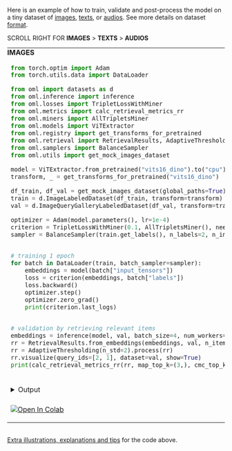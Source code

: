 Here is an example of how to train, validate and post-process the model
on a tiny dataset of
[images](https://drive.google.com/drive/folders/1plPnwyIkzg51-mLUXWTjREHgc1kgGrF4),
[texts](https://github.com/OML-Team/open-metric-learning/blob/main/oml/utils/download_mock_dataset.py#L83),
or
[audios](https://drive.google.com/drive/folders/1NcKnyXqDyyYARrDETmhJcTTXegO3W0Ju).
See more details on dataset
[format](https://open-metric-learning.readthedocs.io/en/latest/oml/data.html).

SCROLL RIGHT FOR **IMAGES** > **TEXTS** > **AUDIOS**

<div style="overflow-x: auto;">

<table style="width: 100%; border-collapse: collapse; border-spacing: 0; margin: 0; padding: 0;">

<tr>
</tr>

<tr>
    <td style="text-align: left; padding: 0;"><b>IMAGES</b></td>
    <td style="text-align: left; padding: 0;"><b>TEXTS</b></td>
    <td style="text-align: left; padding: 0;"><b>AUDIOS</b></td>
</tr>

<tr>
</tr>

<tr>

<td>

[comment]:train-val-img-start
```python
from torch.optim import Adam
from torch.utils.data import DataLoader

from oml import datasets as d
from oml.inference import inference
from oml.losses import TripletLossWithMiner
from oml.metrics import calc_retrieval_metrics_rr
from oml.miners import AllTripletsMiner
from oml.models import ViTExtractor
from oml.registry import get_transforms_for_pretrained
from oml.retrieval import RetrievalResults, AdaptiveThresholding
from oml.samplers import BalanceSampler
from oml.utils import get_mock_images_dataset

model = ViTExtractor.from_pretrained("vits16_dino").to("cpu").train()
transform, _ = get_transforms_for_pretrained("vits16_dino")

df_train, df_val = get_mock_images_dataset(global_paths=True)
train = d.ImageLabeledDataset(df_train, transform=transform)
val = d.ImageQueryGalleryLabeledDataset(df_val, transform=transform)

optimizer = Adam(model.parameters(), lr=1e-4)
criterion = TripletLossWithMiner(0.1, AllTripletsMiner(), need_logs=True)
sampler = BalanceSampler(train.get_labels(), n_labels=2, n_instances=2)


# training 1 epoch
for batch in DataLoader(train, batch_sampler=sampler):
    embeddings = model(batch["input_tensors"])
    loss = criterion(embeddings, batch["labels"])
    loss.backward()
    optimizer.step()
    optimizer.zero_grad()
    print(criterion.last_logs)


# validation by retrieving relevant items
embeddings = inference(model, val, batch_size=4, num_workers=0)
rr = RetrievalResults.from_embeddings(embeddings, val, n_items=3)
rr = AdaptiveThresholding(n_std=2).process(rr)
rr.visualize(query_ids=[2, 1], dataset=val, show=True)
print(calc_retrieval_metrics_rr(rr, map_top_k=(3,), cmc_top_k=(1,)))



```
[comment]:train-val-img-end

</td>

<td>

[comment]:train-val-txt-start
```python
from torch.optim import Adam
from torch.utils.data import DataLoader
from transformers import AutoModel, AutoTokenizer

from oml import datasets as d
from oml.inference import inference
from oml.losses import TripletLossWithMiner
from oml.metrics import calc_retrieval_metrics_rr
from oml.miners import AllTripletsMiner
from oml.models import HFWrapper
from oml.retrieval import RetrievalResults, AdaptiveThresholding
from oml.samplers import BalanceSampler
from oml.utils import get_mock_texts_dataset

model = HFWrapper(AutoModel.from_pretrained("bert-base-uncased"), 768).to("cpu").train()
tokenizer = AutoTokenizer.from_pretrained("bert-base-uncased")

df_train, df_val = get_mock_texts_dataset()
train = d.TextLabeledDataset(df_train, tokenizer=tokenizer)
val = d.TextQueryGalleryLabeledDataset(df_val, tokenizer=tokenizer)

optimizer = Adam(model.parameters(), lr=1e-4)
criterion = TripletLossWithMiner(0.1, AllTripletsMiner(), need_logs=True)
sampler = BalanceSampler(train.get_labels(), n_labels=2, n_instances=2)


# training 1 epoch
for batch in DataLoader(train, batch_sampler=sampler):
    embeddings = model(batch["input_tensors"])
    loss = criterion(embeddings, batch["labels"])
    loss.backward()
    optimizer.step()
    optimizer.zero_grad()
    print(criterion.last_logs)


# validation by retrieving relevant items
embeddings = inference(model, val, batch_size=4, num_workers=0)
rr = RetrievalResults.from_embeddings(embeddings, val, n_items=3)
rr = AdaptiveThresholding(n_std=2).process(rr)
rr.visualize(query_ids=[2, 1], dataset=val, show=True)
print(calc_retrieval_metrics_rr(rr, map_top_k=(3,), cmc_top_k=(1,)))



```
[comment]:train-val-txt-end
</td>

<td>

[comment]:train-val-audio-start
```python
from torch.optim import Adam
from torch.utils.data import DataLoader

from oml import datasets as d
from oml.inference import inference
from oml.losses import TripletLossWithMiner
from oml.metrics import calc_retrieval_metrics_rr
from oml.miners import AllTripletsMiner
from oml.models import ECAPATDNNExtractor
from oml.retrieval import AdaptiveThresholding, RetrievalResults
from oml.samplers import BalanceSampler
from oml.utils import get_mock_audios_dataset

model = ECAPATDNNExtractor.from_pretrained("ecapa_tdnn_taoruijie").to("cpu").train()

df_train, df_val = get_mock_audios_dataset(global_paths=True)
train = d.AudioLabeledDataset(df_train)
val = d.AudioQueryGalleryLabeledDataset(df_val)

optimizer = Adam(model.parameters(), lr=1e-4)
criterion = TripletLossWithMiner(0.1, AllTripletsMiner(), need_logs=True)
sampler = BalanceSampler(train.get_labels(), n_labels=2, n_instances=2)


# training 1 epoch
for batch in DataLoader(train, batch_sampler=sampler):
    embeddings = model(batch["input_tensors"])
    loss = criterion(embeddings, batch["labels"])
    loss.backward()
    optimizer.step()
    optimizer.zero_grad()
    print(criterion.last_logs)


# validation by retrieving relevant items
embeddings = inference(model, val, batch_size=4, num_workers=0)
rr = RetrievalResults.from_embeddings(embeddings, val, n_items=3)
rr = AdaptiveThresholding(n_std=2).process(rr)
rr.visualize(query_ids=[2, 1], dataset=val, show=True)
print(calc_retrieval_metrics_rr(rr, map_top_k=(3,), cmc_top_k=(1,)))



```
[comment]:train-val-audio-end
</td>

</tr>

<tr>
</tr>

<tr>

<td>

<details style="padding-bottom: 10px">
<summary>Output</summary>

```python
{'active_tri': 0.125, 'pos_dist': 82.5, 'neg_dist': 100.5}  # batch 1
{'active_tri': 0.0, 'pos_dist': 36.3, 'neg_dist': 56.9}     # batch 2

{'cmc': {1: 0.75}, 'precision': {5: 0.75}, 'map': {3: 0.8}}

```

<img src="https://i.ibb.co/MVxBf80/retrieval-img.png" height="200px">

</details>

[![Open In Colab](https://colab.research.google.com/assets/colab-badge.svg)](https://colab.research.google.com/drive/1Fr4HhDOqmjx1hCFS30G3MlYjeqBW5vDg?usp=sharing)

</td>

<td>

<details style="padding-bottom: 10px">
<summary>Output</summary>

```python
{'active_tri': 0.0, 'pos_dist': 8.5, 'neg_dist': 11.0}  # batch 1
{'active_tri': 0.25, 'pos_dist': 8.9, 'neg_dist': 9.8}  # batch 2

{'cmc': {1: 0.8}, 'precision': {5: 0.7}, 'map': {3: 0.9}}

```

<img src="https://i.ibb.co/HqfXdYd/text-retrieval.png" height="200px">

</details>

[![Open In Colab](https://colab.research.google.com/assets/colab-badge.svg)](https://colab.research.google.com/drive/19o2Ox2VXZoOWOOXIns7mcs0aHJZgJWeO?usp=sharing)

</td>

<td>

<details style="padding-bottom: 10px">
<summary>Output</summary>

```python
{'active_tri': 0.25, 'pos_dist': 17.3, 'neg_dist': 18.4}  # batch 1
{'active_tri': 0.0, 'pos_dist': 17.1, 'neg_dist': 18.5}   # batch 2

{'cmc': {1: 1.0}, 'precision': {5: 1.0}, 'map': {3: 1.0}}

```

<img src="https://i.ibb.co/nN5ZF0Bw/audio-output.png" height="200px">

</details>

[![Open In Colab](https://colab.research.google.com/assets/colab-badge.svg)](https://colab.research.google.com/drive/1Sfz7xMdjXg634-3KmBPq8Zs6i_gbsWD1?usp=sharing)

</td>

</tr>

</table>

</div>

<br>

[Extra illustrations, explanations and tips](https://github.com/OML-Team/open-metric-learning/tree/main/pipelines/features_extraction#training)
for the code above.
